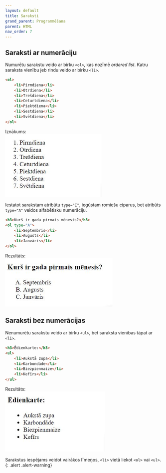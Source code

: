 ```yaml
---
layout: default
title: Saraksti
grand_parent: Programmēšana
parent: HTML
nav_order: 7
---
```


## Saraksti ar numerāciju

Numurētu sarakstu veido ar birku `<ol>`, kas nozīmē *ordered list*. Katru saraksta vienību jeb rindu veido ar birku `<li>`.

~~~html
<ol>
    <li>Pirmdiena</li>
    <li>Otrdiena</li>
    <li>Trešdiena</li>
    <li>Ceturtdiena</li>
    <li>Piektdiena</li>
    <li>Sestdiena</li>
    <li>Svētdiena</li>
</ol>
~~~

Iznākums:  
![numurets-saraksts](/media/numurets-saraksts.jpg)

Iestatot sarakstam atribūtu `type="I"`, iegūstam romiešu ciparus, bet atribūts `type="A"` veidos alfabētisku numerāciju.

~~~html
<h3>Kurš ir gada pirmais mēnesis?</h3>
<ol type="A">
    <li>Septembris</li>
    <li>Augusts</li>
    <li>Janvāris</li>
</ol>
~~~

Rezultāts:  
![saraksts](/media/saraksts.jpg)

## Saraksti bez numerācijas

Nenumurētu sarakstu veido ar birku `<ul>`, bet saraksta vienības tāpat ar `<li>`.

~~~html
<h3>Ēdienkarte:</h3>
<ul>
    <li>Aukstā zupa</li>
    <li>Karbondāde</li>
    <li>Biezpienmaize</li>
    <li>Kefīrs</li>
</ul>
~~~

Rezultāts:  
![edienkarte](/media/edienkarte.jpg)

Sarakstus iespējams veidot vairākos līmeņos, `<li>` vietā liekot `<ol>` vai `<ul>`.
{: .alert .alert-warning}